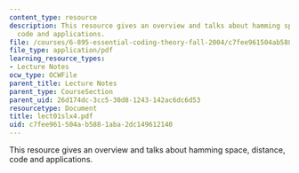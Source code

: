 ```yaml
---
content_type: resource
description: This resource gives an overview and talks about hamming space, distance,
  code and applications.
file: /courses/6-895-essential-coding-theory-fall-2004/c7fee961504ab5881aba2dc149612140_lect01slx4.pdf
file_type: application/pdf
learning_resource_types:
- Lecture Notes
ocw_type: OCWFile
parent_title: Lecture Notes
parent_type: CourseSection
parent_uid: 26d174dc-3cc5-30d8-1243-142ac6dc6d53
resourcetype: Document
title: lect01slx4.pdf
uid: c7fee961-504a-b588-1aba-2dc149612140
---
```

This resource gives an overview and talks about hamming space, distance, code and applications.

